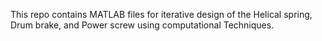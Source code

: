 This repo contains MATLAB files for iterative design of the Helical spring, Drum brake, and Power screw using computational Techniques.
